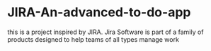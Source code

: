 # JIRA-An-advanced-to-do-app
this is a project inspired by JIRA. Jira Software is part of a family of products designed to help teams of all types manage work

